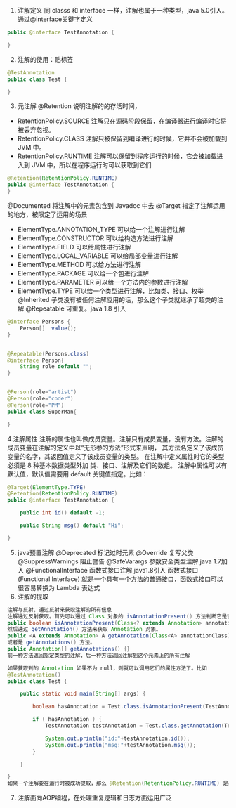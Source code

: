 1. 注解定义
   同 classs 和 interface 一样，注解也属于一种类型，java 5.0引入。
   通过@interface关键字定义

```java
public @interface TestAnnotation {

}
```

2. 注解的使用：贴标签

```java
@TestAnnotation
public class Test {

}
```

3. 元注解
   @Retention
   说明注解的的存活时间，

- RetentionPolicy.SOURCE 注解只在源码阶段保留，在编译器进行编译时它将被丢弃忽视。
- RetentionPolicy.CLASS 注解只被保留到编译进行的时候，它并不会被加载到 JVM 中。
- RetentionPolicy.RUNTIME 注解可以保留到程序运行的时候，它会被加载进入到 JVM 中，所以在程序运行时可以获取到它们

```java
@Retention(RetentionPolicy.RUNTIME)
public @interface TestAnnotation {
}
```

@Documented
将注解中的元素包含到 Javadoc 中去
@Target
指定了注解运用的地方，被限定了运用的场景

- ElementType.ANNOTATION_TYPE 可以给一个注解进行注解
- ElementType.CONSTRUCTOR 可以给构造方法进行注解
- ElementType.FIELD 可以给属性进行注解
- ElementType.LOCAL_VARIABLE 可以给局部变量进行注解
- ElementType.METHOD 可以给方法进行注解
- ElementType.PACKAGE 可以给一个包进行注解
- ElementType.PARAMETER 可以给一个方法内的参数进行注解
- ElementType.TYPE 可以给一个类型进行注解，比如类、接口、枚举
  @Inherited
  子类没有被任何注解应用的话，那么这个子类就继承了超类的注解
  @Repeatable
  可重复。java 1.8 引入

```java
@interface Persons {
    Person[]  value();
}


@Repeatable(Persons.class)
@interface Person{
    String role default "";
}


@Person(role="artist")
@Person(role="coder")
@Person(role="PM")
public class SuperMan{

}
```

4.注解属性
注解的属性也叫做成员变量。注解只有成员变量，没有方法。注解的成员变量在注解的定义中以“无形参的方法”形式来声明，
其方法名定义了该成员变量的名字，其返回值定义了该成员变量的类型。
在注解中定义属性时它的类型必须是 8 种基本数据类型外加 类、接口、注解及它们的数组。
注解中属性可以有默认值，默认值需要用 default 关键值指定。比如：

```java
@Target(ElementType.TYPE)
@Retention(RetentionPolicy.RUNTIME)
public @interface TestAnnotation {

    public int id() default -1;

    public String msg() default "Hi";

}
```

5. java预置注解
   @Deprecated 标记过时元素
   @Override 复写父类
   @SuppressWarnings 阻止警告
   @SafeVarargs 参数安全类型注解 java 1.7加入
   @FunctionalInterface 函数式接口注解 java1.8引入
   函数式接口 (Functional Interface) 就是一个具有一个方法的普通接口，函数式接口可以很容易转换为 Lambda 表达式
6. 注解的提取

```java
注解与反射，通过反射来获取注解的所有信息
注解通过反射获取。首先可以通过 Class 对象的 isAnnotationPresent() 方法判断它是否应用了某个注解
public boolean isAnnotationPresent(Class<? extends Annotation> annotationClass) {}
然后通过 getAnnotation() 方法来获取 Annotation 对象。
public <A extends Annotation> A getAnnotation(Class<A> annotationClass) {}
或者是 getAnnotations() 方法。
public Annotation[] getAnnotations() {}
前一种方法返回指定类型的注解，后一种方法返回注解到这个元素上的所有注解

如果获取到的 Annotation 如果不为 null，则就可以调用它们的属性方法了。比如
@TestAnnotation()
public class Test {

    public static void main(String[] args) {

        boolean hasAnnotation = Test.class.isAnnotationPresent(TestAnnotation.class);

        if ( hasAnnotation ) {
            TestAnnotation testAnnotation = Test.class.getAnnotation(TestAnnotation.class);

            System.out.println("id:"+testAnnotation.id());
            System.out.println("msg:"+testAnnotation.msg());
        }

    }

}
如果一个注解要在运行时被成功提取，那么 @Retention(RetentionPolicy.RUNTIME) 是必须的
```

7. 注解面向AOP编程，在处理重复逻辑和日志方面运用广泛

